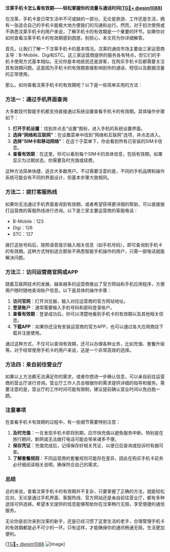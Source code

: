 **汶莱手机卡怎么看有效期——轻松掌握你的流量与通话时间[[TG💪+ @esim1088](https://t.me/s/esim1088)]**

在汶莱，手机卡是日常生活中不可或缺的一部分。无论是旅游、工作还是生活，拥有一张适合自己的手机卡能极大地方便我们的沟通和出行。然而，对于初次使用或不熟悉汶莱手机卡的用户来说，了解手机卡的有效期是一个重要的环节。如果你对如何查看汶莱手机卡的有效期感到困惑，别担心，本文将为你详细解答。

首先，让我们了解一下汶莱手机卡的基本情况。汶莱的通信市场主要由三家运营商主导：B-Mobile、Digi和STC。这三家运营商提供的服务各有特点，但它们的手机卡使用方式基本相似。无论你是本地居民还是游客，在购买手机卡后都需要关注其有效期问题。这是因为手机卡的有效期直接影响到你的通话、短信以及数据流量的正常使用。

那么，如何查看汶莱手机卡的有效期呢？以下是一些简单实用的方法：

### 方法一：通过手机界面查询

大多数现代智能手机都支持直接通过系统设置查看手机卡的有效期。具体操作步骤如下：

1. **打开手机设置**：找到并点击“设置”图标，进入手机的系统设置界面。
2. **选择“网络和互联网”**：在设置菜单中找到“网络和互联网”选项，并点击进入。
3. **选择“SIM卡和移动网络”**：在这个子菜单下，你会看到所有已安装的SIM卡信息。
4. **查看有效期**：在这里，你可以看到每个SIM卡的具体信息，包括有效期。如果显示为过期状态，你需要及时充值或续费。

这种方法简单快捷，适合大多数用户。不过需要注意的是，不同的手机品牌和操作系统可能会有不同的界面设计，但基本步骤大致相同。

### 方法二：拨打客服热线

如果你无法通过手机界面查询到有效期，或者希望获得更详细的帮助，可以直接拨打运营商的客服热线进行咨询。以下是三家主要运营商的客服电话：

- B-Mobile：123
- Digi：126
- STC：127

拨打这些号码后，按照语音提示输入相关信息（如手机号码），即可查询到手机卡的有效期。这种方式特别适合那些不熟悉智能手机操作的用户，只需一部电话就能解决问题。

### 方法三：访问运营商官网或APP

随着互联网技术的发展，越来越多的运营商推出了官方网站和手机应用程序，方便用户随时随地查询账户信息。以下是具体的操作步骤：

1. **访问官网**：打开浏览器，输入对应运营商的官方网站地址。
2. **登录账户**：通常需要输入手机号码和密码登录账户。
3. **查看有效期**：登录成功后，你可以清楚地看到手机卡的有效期以及其他相关信息。
4. **下载APP**：如果你还没有安装运营商的官方APP，也可以通过各大应用商店下载并注册使用。

通过这种方式，不仅可以查询有效期，还可以办理各种业务，比如充值、套餐升级等。对于经常使用手机卡的用户来说，这是一个非常高效的选择。

### 方法四：亲自前往营业厅

如果以上方法都无法满足你的需求，或者你想进一步确认信息，可以亲自前往运营商的营业厅进行咨询。营业厅工作人员会根据你的需求提供详细的指导和服务。需要注意的是，营业厅的工作时间可能有限制，建议提前确认营业时间以免白跑一趟。

### 注意事项

在查看手机卡有效期的过程中，有一些细节需要特别注意：

1. **及时充值**：一旦发现手机卡即将到期，应尽快充值以避免服务中断。特别是在旅行期间，断网或无法拨打电话可能会带来诸多不便。
2. **保存凭证**：充值完成后，记得保存好相关凭证，以便日后查询或投诉时有据可查。
3. **了解套餐规则**：不同运营商的套餐规则可能存在差异，因此在购买手机卡前务必仔细阅读相关说明，确保符合自己的需求。

### 总结

总的来说，查看汶莱手机卡的有效期并不复杂，只要掌握了正确的方法，就能轻松应对。无论是通过手机界面、客服热线、官方网站还是亲自前往营业厅，都有多种途径可供选择。希望本文提供的信息能够帮助你在汶莱畅行无阻，享受便捷的通信服务。

无论你是初次来到汶莱的新手，还是已经习惯了这里生活的老手，合理管理手机卡的有效期都是必不可少的一环。只有这样，才能确保你的通讯畅通无阻，生活更加便利。

[[TG💪+ @esim1088](https://t.me/s/esim1088) ![Image](https://i.postimg.cc/4NQfJmqS/Snipaste-2025-05-13-00-14-12.png)]